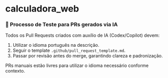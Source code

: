 # calculadora_web
### 🧪 Processo de Teste para PRs gerados via IA

Todos os Pull Requests criados com auxílio de IA (Codex/Copilot) devem:

1. Utilizar o idioma português na descrição.
2. Seguir o template `.github/pull_request_template.md`.
3. Passar por revisão antes do merge, garantindo clareza e padronização.

PRs manuais estão livres para utilizar o idioma necessário conforme contexto.